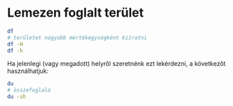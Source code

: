 # Lemezen foglalt terület
```bash
df
# területet nagyobb mértékegységként kiíratni
df -H
df -h
```

Ha jelenlegi (vagy megadott) helyről szeretnénk ezt lekérdezni, a következőt használhatjuk:
```bash
du
# összefoglaló
du -sh
```
